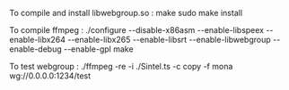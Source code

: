 To compile and install libwebgroup.so :
make
sudo make install

To compile ffmpeg :
./configure --disable-x86asm --enable-libspeex --enable-libx264 --enable-libx265 --enable-libsrt --enable-libwebgroup --enable-debug --enable-gpl
make

To test webgroup :
./ffmpeg -re -i ./Sintel.ts -c copy -f mona wg://0.0.0.0:1234/test

